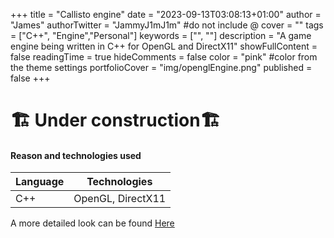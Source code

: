 +++
title = "Callisto engine"
date = "2023-09-13T03:08:13+01:00"
author = "James"
authorTwitter = "JammyJ1mJ1m" #do not include @
cover = ""
tags = ["C++", "Engine","Personal"]
keywords = ["", ""]
description = "A game engine being written in C++ for OpenGL and DirectX11"
showFullContent = false
readingTime = true
hideComments = false
color = "pink" #color from the theme settings
portfolioCover = "img/openglEngine.png"
published = false
+++

# 🏗️ **Under construction**🏗️

#### Reason and technologies used

| Language    | Technologies|
| ----------- | ----------- |
| C++          |OpenGL, DirectX11   |

A more detailed look can be found [Here](https://jammyjimjim.co.uk/posts/opengl-engine/)
